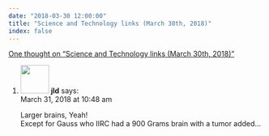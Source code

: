 ```yaml
---
date: "2018-03-30 12:00:00"
title: "Science and Technology links (March 30th, 2018)"
index: false
---
```


[One thought on &ldquo;Science and Technology links (March 30th, 2018)&rdquo;](/lemire/blog/2018/03-30-science-and-technology-links-march-30th-2018)

<ol class="comment-list">
<li id="comment-299707" class="comment even thread-even depth-1">
<div class="comment-author vcard">
<img alt src="https://secure.gravatar.com/avatar/988ac6d9ab01c62c26ca83981a0e5e9a?s=56&#038;d=mm&#038;r=g" srcset="https://secure.gravatar.com/avatar/988ac6d9ab01c62c26ca83981a0e5e9a?s=112&#038;d=mm&#038;r=g 2x" class="avatar avatar-56 photo" height="56" width="56" decoding="async" /> <b class="fn">jld</b> <span class="says">says:</span> </div>
<div class="comment-metadata"><time datetime="2018-03-31T10:48:40+00:00">March 31, 2018 at 10:48 am</time></a> </div>
<div class="comment-content">
<p>Larger brains, Yeah!<br/>
Except for Gauss who IIRC had a 900 Grams brain with a tumor added&#8230;</p>
</div>
</li>
</ol>
